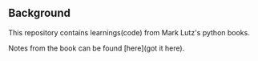 ## Background
This repository contains learnings(code) from Mark Lutz's python books.

Notes from the book can be found [here](got it here). 

